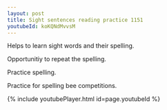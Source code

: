 ```yaml
---
layout: post
title: Sight sentences reading practice 1151
youtubeId: koKQNdMvvsM
---
```

 
 
Helps to learn sight words and their spelling.

Opportunitiy to repeat the spelling. 

Practice spelling. 
 
Practice for spelling bee competitions. 
 
{% include youtubePlayer.html id=page.youtubeId %}
 
 
